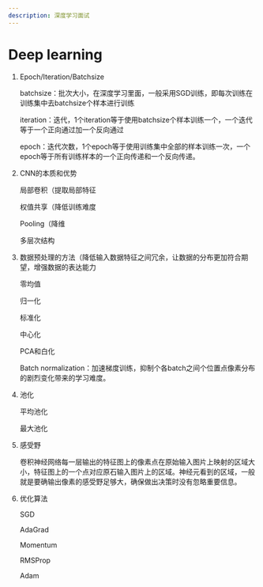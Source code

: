 ```yaml
---
description: 深度学习面试
---
```


# Deep learning

1.  Epoch/Iteration/Batchsize

    batchsize：批次大小，在深度学习里面，一般采用SGD训练，即每次训练在训练集中去batchsize个样本进行训练

    iteration：迭代，1个iteration等于使用batchsize个样本训练一个，一个迭代等于一个正向通过加一个反向通过

    epoch：迭代次数，1个epoch等于使用训练集中全部的样本训练一次，一个epoch等于所有训练样本的一个正向传递和一个反向传递。
2.  CNN的本质和优势

    局部卷积（提取局部特征

    权值共享（降低训练难度

    Pooling（降维

    多层次结构
3.  数据预处理的方法（降低输入数据特征之间冗余，让数据的分布更加符合期望，增强数据的表达能力

    零均值

    归一化

    标准化

    中心化

    PCA和白化

    Batch normalization：加速梯度训练，抑制个各batch之间个位置点像素分布的剧烈变化带来的学习难度。
4.  池化

    平均池化

    最大池化
5.  感受野

    卷积神经网络每一层输出的特征图上的像素点在原始输入图片上映射的区域大小，特征图上的一个点对应原石输入图片上的区域。神经元看到的区域，一般就是要确输出像素的感受野足够大，确保做出决策时没有忽略重要信息。
6.  优化算法

    SGD

    AdaGrad

    Momentum

    RMSProp

    Adam
